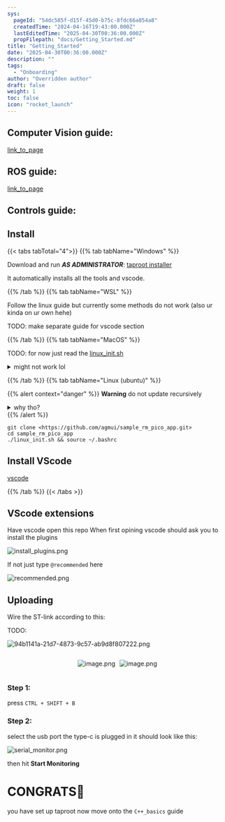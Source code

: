 ```yaml
---
sys:
  pageId: "54dc585f-d15f-45d0-b75c-8fdc66a854a8"
  createdTime: "2024-04-16T19:43:00.000Z"
  lastEditedTime: "2025-04-30T00:36:00.000Z"
  propFilepath: "docs/Getting_Started.md"
title: "Getting_Started"
date: "2025-04-30T00:36:00.000Z"
description: ""
tags:
  - "Onboarding"
author: "Overridden author"
draft: false
weight: 1
toc: false
icon: "rocket_launch"
---
```


## Computer Vision guide:

[link_to_page](86d45bc0-388b-4d26-8848-44f255f73d0e)

## ROS guide:

[link_to_page](3c76c1de-ec8f-46d6-8b0a-294005edc2d5)

## Controls guide:

## Install

{{< tabs tabTotal="4">}}
{{% tab tabName="Windows" %}}

Download and run _**AS ADMINISTRATOR**_: [taproot installer](https://github.com/Thornbots/TeachingFreshies/releases/tag/1.0)

It automatically installs all the tools and vscode.

{{% /tab %}}
{{% tab tabName="WSL" %}}

Follow the linux guide but currently some methods do not work (also ur kinda on ur own hehe)

TODO: make separate guide for vscode section

{{% /tab %}}
{{% tab tabName="MacOS" %}}

TODO: for now just read the [linux_init.sh](https://github.com/agmui/sample_rm_pico_app/blob/main/linux_init.sh)

<details>
<summary>might not work lol</summary>

`brew install libusb pkg-config`

Next install: [vscode](https://code.visualstudio.com/Download)

</details>

{{% /tab %}}
{{% tab tabName="Linux (ubuntu)" %}}

{{% alert context="danger" %}}
**Warning** do not update recursively
<details>
<summary>why tho?</summary>
There are some submodules that may go on for a while (like tinyusb) and I highly
recommend you don't need to get them.
If you want to see what submodules I update just look in `linux_init.sh`
</details>
{{% /alert %}}

```shell
git clone <https://github.com/agmui/sample_rm_pico_app.git>
cd sample_rm_pico_app
./linux_init.sh && source ~/.bashrc
```

## Install VScode

[vscode](https://code.visualstudio.com/Download)

{{% /tab %}}
{{< /tabs >}}

## VScode extensions

Have vscode open this repo
When first opining vscode should ask you to install the plugins

![install_plugins.png](https://prod-files-secure.s3.us-west-2.amazonaws.com/d518164a-d88e-44d1-a4ee-3adb3bd8bce0/89bd30f0-1825-4e77-867b-0a41ce370880/install_plugins.png?X-Amz-Algorithm=AWS4-HMAC-SHA256&X-Amz-Content-Sha256=UNSIGNED-PAYLOAD&X-Amz-Credential=ASIAZI2LB466677YLCTE%2F20250605%2Fus-west-2%2Fs3%2Faws4_request&X-Amz-Date=20250605T051001Z&X-Amz-Expires=3600&X-Amz-Security-Token=IQoJb3JpZ2luX2VjEGUaCXVzLXdlc3QtMiJIMEYCIQDD0lOxF78yPrUQmdcwwlUO0VdhYbF8VbXf%2FtIziUUOYQIhAKApYA6S4DmlhEVQFTLMGdjtqhidIr9l3dg4MsZCIWO9Kv8DCD4QABoMNjM3NDIzMTgzODA1IgxXo1ZUKXKIKjrFEnAq3ANaEKhpf985qc4oCx1LMMRDliZIPWHL4krCfuF6duc9bQGz9OoZdnxirvO5BD9JdCqlK%2BsrDVYlJmNBoEsOPtzCCgOWCZqZ7RysRPJDqZJQNMvIt96YD3wLVeSnr1NqQF9HOS0raRXd%2BJifHb%2Byxb44qJSU9Z2lrmVTzUi6cfJUh0vB31UlzhNBUBW%2B22fUg7zsyurCXZitrJEg50pIR7iO3WPeLIfWTVyNXBjE0cS6eYX%2FWWDCraS9CAkyaj3sjHm9lQhvqrjYIN7TRh3rkhwD%2BLxOd5vpF%2Bs6IRL5QRx6J0d%2B3sQ%2F5Cs6DEGIchk%2B%2BVJfqjPcM%2BCYPACHRtwy2dkT7%2FBOAidhhu7hWm6CqsctPASQzNm7U%2BJhpnxkvsB93VgtMl6Sn%2Bt3ztw0f0bQgclFpKpltOW7%2FRRUIexguIAR5hpozr0IoUuJiOC7MKCrFHtiILYIX0H3fJIGxQJtgYZi6O6AoBOp1%2BpFDUe08%2FuP7xNwAgshdXfPc%2B2514Kpq0V362jNwTx4Pta%2F4j2HkQ0Nh0t9VLM%2B0cIaKYFoAaCoHqaMsdOcIPn0Gxv4%2FvnFuetJDb1lfbBlXkjqs3nzYg3kkCRMapMZRCmXI%2FeJ%2BiPGvkoYyyMd3wKcw2GwyDC4w4TCBjqkASf3RgI1UsaI0XBY4xiMBIvkH7OH2ze%2F822vQ7xfxl5%2F9U4EkXAxNSfgbHZBda1kwVTsMNlNfPQsX9HUu7LfEFgRQNm0sygdz3nZ4wJa2c%2BXcTpqiVe3tYCjOQSSCLq%2Bkx3ijNLaO8X9Od4Kjfh42f8pgDTavciCBpBuOpTRhaZ1G4QV1%2BXOP%2BVLtQR38%2FgNpyA26JTprlycbX7QPPSTYqP8stOw&X-Amz-Signature=eb7078a6470161af8b28258058ac9e3e973f2d01831a3d3dde94353df8c700ca&X-Amz-SignedHeaders=host&x-id=GetObject)

If not just type `@recommended` here  

![recommended.png](https://prod-files-secure.s3.us-west-2.amazonaws.com/d518164a-d88e-44d1-a4ee-3adb3bd8bce0/61e661e9-5d85-4dfc-be0d-8d2097a5e793/recommended.png?X-Amz-Algorithm=AWS4-HMAC-SHA256&X-Amz-Content-Sha256=UNSIGNED-PAYLOAD&X-Amz-Credential=ASIAZI2LB466677YLCTE%2F20250605%2Fus-west-2%2Fs3%2Faws4_request&X-Amz-Date=20250605T051001Z&X-Amz-Expires=3600&X-Amz-Security-Token=IQoJb3JpZ2luX2VjEGUaCXVzLXdlc3QtMiJIMEYCIQDD0lOxF78yPrUQmdcwwlUO0VdhYbF8VbXf%2FtIziUUOYQIhAKApYA6S4DmlhEVQFTLMGdjtqhidIr9l3dg4MsZCIWO9Kv8DCD4QABoMNjM3NDIzMTgzODA1IgxXo1ZUKXKIKjrFEnAq3ANaEKhpf985qc4oCx1LMMRDliZIPWHL4krCfuF6duc9bQGz9OoZdnxirvO5BD9JdCqlK%2BsrDVYlJmNBoEsOPtzCCgOWCZqZ7RysRPJDqZJQNMvIt96YD3wLVeSnr1NqQF9HOS0raRXd%2BJifHb%2Byxb44qJSU9Z2lrmVTzUi6cfJUh0vB31UlzhNBUBW%2B22fUg7zsyurCXZitrJEg50pIR7iO3WPeLIfWTVyNXBjE0cS6eYX%2FWWDCraS9CAkyaj3sjHm9lQhvqrjYIN7TRh3rkhwD%2BLxOd5vpF%2Bs6IRL5QRx6J0d%2B3sQ%2F5Cs6DEGIchk%2B%2BVJfqjPcM%2BCYPACHRtwy2dkT7%2FBOAidhhu7hWm6CqsctPASQzNm7U%2BJhpnxkvsB93VgtMl6Sn%2Bt3ztw0f0bQgclFpKpltOW7%2FRRUIexguIAR5hpozr0IoUuJiOC7MKCrFHtiILYIX0H3fJIGxQJtgYZi6O6AoBOp1%2BpFDUe08%2FuP7xNwAgshdXfPc%2B2514Kpq0V362jNwTx4Pta%2F4j2HkQ0Nh0t9VLM%2B0cIaKYFoAaCoHqaMsdOcIPn0Gxv4%2FvnFuetJDb1lfbBlXkjqs3nzYg3kkCRMapMZRCmXI%2FeJ%2BiPGvkoYyyMd3wKcw2GwyDC4w4TCBjqkASf3RgI1UsaI0XBY4xiMBIvkH7OH2ze%2F822vQ7xfxl5%2F9U4EkXAxNSfgbHZBda1kwVTsMNlNfPQsX9HUu7LfEFgRQNm0sygdz3nZ4wJa2c%2BXcTpqiVe3tYCjOQSSCLq%2Bkx3ijNLaO8X9Od4Kjfh42f8pgDTavciCBpBuOpTRhaZ1G4QV1%2BXOP%2BVLtQR38%2FgNpyA26JTprlycbX7QPPSTYqP8stOw&X-Amz-Signature=515796fc13a0cef1ad01679f94ea148fcd68dca91d46c1b12c6f6a3f13c156d5&X-Amz-SignedHeaders=host&x-id=GetObject)

## Uploading

Wire the ST-link according to this:

TODO:

![94b1141a-21d7-4873-9c57-ab9d8f807222.png](https://prod-files-secure.s3.us-west-2.amazonaws.com/d518164a-d88e-44d1-a4ee-3adb3bd8bce0/e5fad17d-ab82-4300-9f4c-505ab4b1202c/94b1141a-21d7-4873-9c57-ab9d8f807222.png?X-Amz-Algorithm=AWS4-HMAC-SHA256&X-Amz-Content-Sha256=UNSIGNED-PAYLOAD&X-Amz-Credential=ASIAZI2LB466677YLCTE%2F20250605%2Fus-west-2%2Fs3%2Faws4_request&X-Amz-Date=20250605T051001Z&X-Amz-Expires=3600&X-Amz-Security-Token=IQoJb3JpZ2luX2VjEGUaCXVzLXdlc3QtMiJIMEYCIQDD0lOxF78yPrUQmdcwwlUO0VdhYbF8VbXf%2FtIziUUOYQIhAKApYA6S4DmlhEVQFTLMGdjtqhidIr9l3dg4MsZCIWO9Kv8DCD4QABoMNjM3NDIzMTgzODA1IgxXo1ZUKXKIKjrFEnAq3ANaEKhpf985qc4oCx1LMMRDliZIPWHL4krCfuF6duc9bQGz9OoZdnxirvO5BD9JdCqlK%2BsrDVYlJmNBoEsOPtzCCgOWCZqZ7RysRPJDqZJQNMvIt96YD3wLVeSnr1NqQF9HOS0raRXd%2BJifHb%2Byxb44qJSU9Z2lrmVTzUi6cfJUh0vB31UlzhNBUBW%2B22fUg7zsyurCXZitrJEg50pIR7iO3WPeLIfWTVyNXBjE0cS6eYX%2FWWDCraS9CAkyaj3sjHm9lQhvqrjYIN7TRh3rkhwD%2BLxOd5vpF%2Bs6IRL5QRx6J0d%2B3sQ%2F5Cs6DEGIchk%2B%2BVJfqjPcM%2BCYPACHRtwy2dkT7%2FBOAidhhu7hWm6CqsctPASQzNm7U%2BJhpnxkvsB93VgtMl6Sn%2Bt3ztw0f0bQgclFpKpltOW7%2FRRUIexguIAR5hpozr0IoUuJiOC7MKCrFHtiILYIX0H3fJIGxQJtgYZi6O6AoBOp1%2BpFDUe08%2FuP7xNwAgshdXfPc%2B2514Kpq0V362jNwTx4Pta%2F4j2HkQ0Nh0t9VLM%2B0cIaKYFoAaCoHqaMsdOcIPn0Gxv4%2FvnFuetJDb1lfbBlXkjqs3nzYg3kkCRMapMZRCmXI%2FeJ%2BiPGvkoYyyMd3wKcw2GwyDC4w4TCBjqkASf3RgI1UsaI0XBY4xiMBIvkH7OH2ze%2F822vQ7xfxl5%2F9U4EkXAxNSfgbHZBda1kwVTsMNlNfPQsX9HUu7LfEFgRQNm0sygdz3nZ4wJa2c%2BXcTpqiVe3tYCjOQSSCLq%2Bkx3ijNLaO8X9Od4Kjfh42f8pgDTavciCBpBuOpTRhaZ1G4QV1%2BXOP%2BVLtQR38%2FgNpyA26JTprlycbX7QPPSTYqP8stOw&X-Amz-Signature=b0a771ebdebb1e1b0dd6a2ffa71cf2a5779a9a778ff71e9c4cac59c23a95fa59&X-Amz-SignedHeaders=host&x-id=GetObject)

<div style="display: flex;flex-direction: row; column-gap:10px; max-width: 630px;justify-content: center;">
<div>

![image.png](https://prod-files-secure.s3.us-west-2.amazonaws.com/d518164a-d88e-44d1-a4ee-3adb3bd8bce0/210ecb78-1116-4d7b-b9b7-2292f66fa2c2/image.png?X-Amz-Algorithm=AWS4-HMAC-SHA256&X-Amz-Content-Sha256=UNSIGNED-PAYLOAD&X-Amz-Credential=ASIAZI2LB466UHLNDA6G%2F20250605%2Fus-west-2%2Fs3%2Faws4_request&X-Amz-Date=20250605T051007Z&X-Amz-Expires=3600&X-Amz-Security-Token=IQoJb3JpZ2luX2VjEGUaCXVzLXdlc3QtMiJIMEYCIQDAic%2BNkXwQ8VegpYZcfNnj%2F8fq%2BlMzwUnxi3NaHF%2BtwQIhAI%2FUNoUcnCGgefciEAnB933LRN0H0v9BSDpsRUarWHhhKv8DCD4QABoMNjM3NDIzMTgzODA1Igxi2ug%2BZBH0dk6boj8q3ANKCYwx5TmPMxgXv4pfkt0CIkZw8MsEPV88Y9xLYrpj%2BJ0mx0aLhzloGs3SO2A2WFQ705lHe47nedJmxtlYWukVrnatr3f6YaL1Hk1pvZS0MxdWA2N9cdv1lHhsUjO3U8aPiARd1oeK6tWix96OZ0vn%2B7rL9GQzRYQMYPiMcvPVYlA04YCBnm6IqBUpTYrTI9yeDDTkRyf1aYGxK2OtP7lCX97TmHjb2Iv4rH5v0c2HRmDraMcErnlNq2D%2BnbAgAcwTWQYWVKhYwGoAXOoLQsqxrT9%2F1st213TCQUo2vnMsAWXdZhHEfSgEWNmrnzkgoEad7VsZAZNVm4BnEnStMwPLHchHiCamcFgA69tZc1gsv9w%2B618Y7qkO4gCYijiclbnkqN3wM5P%2BtTZbGiPx49omL4ElcSFkDsBZFHJNJUjZiOEuw33r14t7BhzB8l54mWvMKzwi44gczF4ObxKNxYIt4TMfGtZALAYU9TPdcBPZVlvuyoE9LwHNj%2FJzZcSrPXQgaike7fDdW2UjJ8eqJ9cZbxdFnY8b7USXMf3VQmvPlEGchFop8FCZUIVe0kLYpNkBfQ5JR9k6RmqTvV2wlqEUG6%2FQLcu8GIkpXIH4zaHiBbLfksR82arcP4yobjC3w4TCBjqkAaWJmo2%2Bh7EwuncoAZJh8A9UqV3rEWe97IFfLfthTaehvALIO%2FGeD%2F1pz5zOYNScRto1PXCYOlUFm4J1TIdnLuxew%2Fems5psMxVzJnBKzn8iBAHvR7VlAQKiN2KUeNj%2B77Wu59Y4AOpocOxoQoRUptRT%2FbJyOOCn6CueI95d5R9%2FI1TyUIC5jtLZnb55eZiBTZdhlFBBAObv%2BbledrHzjSnhRa3t&X-Amz-Signature=eaadfd2ac3daaee0c824df4034d9b12f59c77e312af45954fec0f6d809e1b09c&X-Amz-SignedHeaders=host&x-id=GetObject)

</div>
<div>

![image.png](https://prod-files-secure.s3.us-west-2.amazonaws.com/d518164a-d88e-44d1-a4ee-3adb3bd8bce0/33a0fd0f-8ca6-4a86-8e09-26e95ded1fff/image.png?X-Amz-Algorithm=AWS4-HMAC-SHA256&X-Amz-Content-Sha256=UNSIGNED-PAYLOAD&X-Amz-Credential=ASIAZI2LB46643OOACNZ%2F20250605%2Fus-west-2%2Fs3%2Faws4_request&X-Amz-Date=20250605T051008Z&X-Amz-Expires=3600&X-Amz-Security-Token=IQoJb3JpZ2luX2VjEGUaCXVzLXdlc3QtMiJHMEUCIBxgfOTtz7rAO%2Fgue%2BXOKqCNshj8nOFhBwUz8Ht3iCuIAiEAnHb%2FFn%2B9%2BcvNyrX13s2etf3IeghVArFwHIicZNfnGoIq%2FwMIPhAAGgw2Mzc0MjMxODM4MDUiDE46SeV5vA6FzHdZ8ircA7Z7PrDLljhuXHmFg4upkt%2BaMNylvD3Zg2gMF6sZa7jih4ddMsCYUStl1UPpxzWU3xnnRKKSFA7YYuyVJf790nrp%2BYQUnBU4FW4CPKZWleAQLAahSqhqx3KV1mEOquOX6%2BNqY4GWjr%2F0NDSgJCkmUCWz8EugudgaMOqF0Mpndzz9XvSRH5YvJOcHyd8WlsZzvNNhs345%2F2%2FfUkTnK40LQf550reApxSTROIWai59CqhPENmawcbi2cPIatoG6I4BE3PTuebdF60U0oflq9ZlCSviM1G4bBwXpQQX485pz9xKFfjmZoZHEM0Ost6zTT2kTThzMcq0OxO8eZtfgBWzfoiYoKwQ15eZPYGCdA2EaNoWBFxWSq7hKSLeykht%2FjW3%2BrJj6wL2MJVnRN65nyNGVr6INJTRrfvcJx7InKII3Xt8a0x89T%2FmTYZ6bwOH%2B1WnPQ7ih8yJPLQc4MYH3WIn0E8Juhl8y%2BYDdgZns3djMSfFS3B3ZDCcla2Azx4FoAq8Sb%2FBSaogYreQdEKnKmWcViuY5JSsomLSPbtIK5i1IiGGuMLS5pIPTPwBmWaKBGvudVBZZ1qhUSi0iCYG5zlG5zjgZwX1IOJKnKdbEiiPjp6cmYiWEx8fzev6k%2F4XMPjChMIGOqUBWsJtEm6A9Xq%2B5WArZRMRNz%2FNHjoiQWf5lrU9SdkTIvDqRrn9EZ%2Fa6%2BfWU6FrTjkwBAekCJZYgtyPwBdBO3FI90%2FGPpVT8hhuVCEfPy5IxoLWWGfnVHtJSk7LfecXwPuezcpbMSvJCQcK%2B2S2tVNbRSn5C%2BiiytxUmYwrHkI0IzVdc9q0m5hLIHNiDnHszODr4dXWW2C7V08xWs3g0VarQa%2F40Ddb&X-Amz-Signature=43599294014255bafbd6a9340ea7632e8a035db6e6d3b9bd360982cbb892559e&X-Amz-SignedHeaders=host&x-id=GetObject)

</div>
</div>

### Step 1:

press `CTRL + SHIFT + B`

### Step 2:

select the usb port the type-c is plugged in it should look like this:

![serial_monitor.png](https://prod-files-secure.s3.us-west-2.amazonaws.com/d518164a-d88e-44d1-a4ee-3adb3bd8bce0/f03f4774-05d4-4393-b6a0-d5efb6d315ab/serial_monitor.png?X-Amz-Algorithm=AWS4-HMAC-SHA256&X-Amz-Content-Sha256=UNSIGNED-PAYLOAD&X-Amz-Credential=ASIAZI2LB466677YLCTE%2F20250605%2Fus-west-2%2Fs3%2Faws4_request&X-Amz-Date=20250605T051001Z&X-Amz-Expires=3600&X-Amz-Security-Token=IQoJb3JpZ2luX2VjEGUaCXVzLXdlc3QtMiJIMEYCIQDD0lOxF78yPrUQmdcwwlUO0VdhYbF8VbXf%2FtIziUUOYQIhAKApYA6S4DmlhEVQFTLMGdjtqhidIr9l3dg4MsZCIWO9Kv8DCD4QABoMNjM3NDIzMTgzODA1IgxXo1ZUKXKIKjrFEnAq3ANaEKhpf985qc4oCx1LMMRDliZIPWHL4krCfuF6duc9bQGz9OoZdnxirvO5BD9JdCqlK%2BsrDVYlJmNBoEsOPtzCCgOWCZqZ7RysRPJDqZJQNMvIt96YD3wLVeSnr1NqQF9HOS0raRXd%2BJifHb%2Byxb44qJSU9Z2lrmVTzUi6cfJUh0vB31UlzhNBUBW%2B22fUg7zsyurCXZitrJEg50pIR7iO3WPeLIfWTVyNXBjE0cS6eYX%2FWWDCraS9CAkyaj3sjHm9lQhvqrjYIN7TRh3rkhwD%2BLxOd5vpF%2Bs6IRL5QRx6J0d%2B3sQ%2F5Cs6DEGIchk%2B%2BVJfqjPcM%2BCYPACHRtwy2dkT7%2FBOAidhhu7hWm6CqsctPASQzNm7U%2BJhpnxkvsB93VgtMl6Sn%2Bt3ztw0f0bQgclFpKpltOW7%2FRRUIexguIAR5hpozr0IoUuJiOC7MKCrFHtiILYIX0H3fJIGxQJtgYZi6O6AoBOp1%2BpFDUe08%2FuP7xNwAgshdXfPc%2B2514Kpq0V362jNwTx4Pta%2F4j2HkQ0Nh0t9VLM%2B0cIaKYFoAaCoHqaMsdOcIPn0Gxv4%2FvnFuetJDb1lfbBlXkjqs3nzYg3kkCRMapMZRCmXI%2FeJ%2BiPGvkoYyyMd3wKcw2GwyDC4w4TCBjqkASf3RgI1UsaI0XBY4xiMBIvkH7OH2ze%2F822vQ7xfxl5%2F9U4EkXAxNSfgbHZBda1kwVTsMNlNfPQsX9HUu7LfEFgRQNm0sygdz3nZ4wJa2c%2BXcTpqiVe3tYCjOQSSCLq%2Bkx3ijNLaO8X9Od4Kjfh42f8pgDTavciCBpBuOpTRhaZ1G4QV1%2BXOP%2BVLtQR38%2FgNpyA26JTprlycbX7QPPSTYqP8stOw&X-Amz-Signature=09aff75139b49b8c279bd482e2c4f41f32cba3545783d6b77a6fb7e81163220f&X-Amz-SignedHeaders=host&x-id=GetObject)

then hit **Start Monitoring**

# CONGRATS🎉

you have set up taproot now move onto the `C++_basics` guide
